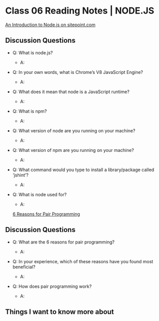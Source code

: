# Class 06 Reading Notes | NODE.JS

[An Introduction to Node.js on sitepoint.com](https://www.sitepoint.com/an-introduction-to-node-js)

## Discussion Questions

- Q: What is node.js?

  - A:

- Q: In your own words, what is Chrome’s V8 JavaScript Engine?

  - A:

- Q: What does it mean that node is a JavaScript runtime?

  - A:

- Q: What is npm?

  - A:

- Q: What version of node are you running on your machine?

  - A:

- Q: What version of npm are you running on your machine?

  - A:

- Q: What command would you type to install a library/package called ‘jshint’?

  - A:

- Q: What is node used for?

  - A:

  [6 Reasons for Pair Programming](https://www.codefellows.org/blog/6-reasons-for-pair-programming/)

## Discussion Questions

- Q: What are the 6 reasons for pair programming?

  - A:

- Q: In your experience, which of these reasons have you found most beneficial?

  - A:

- Q: How does pair programming work?

  - A:

## Things I want to know more about
